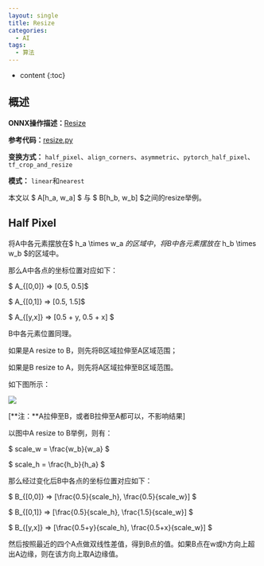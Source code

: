 ```yaml
---
layout: single
title: Resize
categories:
  - AI
tags:
  - 算法
---
```


* content
{:toc}
## 概述

**ONNX操作描述：**[Resize](https://github.com/onnx/onnx/blob/master/docs/Operators.md#Resize)

**参考代码：**[resize.py](https://github.com/onnx/onnx/blob/master/onnx/backend/test/case/node/resize.py)

**变换方式：** `half_pixel`、`align_corners`、`asymmetric`、`pytorch_half_pixel`、`tf_crop_and_resize`

**模式：** `linear`和`nearest`

本文以 $ A[h_a, w_a] $ 与 $ B[h_b, w_b] $之间的resize举例。

<!--more-->



## Half Pixel

将A中各元素摆放在$ h_a \times w_a $的区域中，将B中各元素摆放在$ h_b \times w_b $的区域中。

那么A中各点的坐标位置对应如下：

$ A_{[0,0]} => [0.5, 0.5]$

$ A_{[0,1]} => [0.5, 1.5]$

$ A_{[y,x]} => [0.5 + y, 0.5 + x] $

B中各元素位置同理。

如果是A resize to B，则先将B区域拉伸至A区域范围；

如果是B resize to A，则先将A区域拉伸至B区域范围。

如下图所示：

![](https://harmonyhu.github.io/img/half_pixel.jpg)

[**注：**A拉伸至B，或者B拉伸至A都可以，不影响结果]

以图中A resize to B举例，则有：

$ scale_w = \frac{w_b}{w_a} $

$ scale_h = \frac{h_b}{h_a} $

那么经过变化后B中各点的坐标位置对应如下：

$ B_{[0,0]} => [\frac{0.5}{scale_h}, \frac{0.5}{scale_w}] $

$ B_{[0,1]} => [\frac{0.5}{scale_h}, \frac{1.5}{scale_w}] $

$ B_{[y,x]} => [\frac{0.5+y}{scale_h}, \frac{0.5+x}{scale_w}] $

然后按照最近的四个A点做双线性差值，得到B点的值。如果B点在w或h方向上超出A边缘，则在该方向上取A边缘值。

